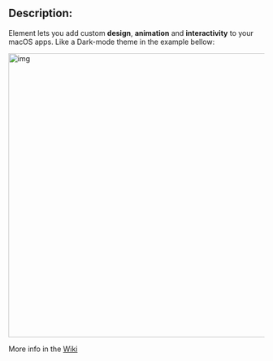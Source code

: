## Description:

Element lets you add custom **design**, **animation** and **interactivity** to your macOS apps. Like a Dark-mode theme in the example bellow:  

<img width="558" alt="img" src="https://dl.dropboxusercontent.com/u/2559476/gitsync_take_3.mov.gif">

More info in the [Wiki](https://github.com/eonist/Element/wiki) 